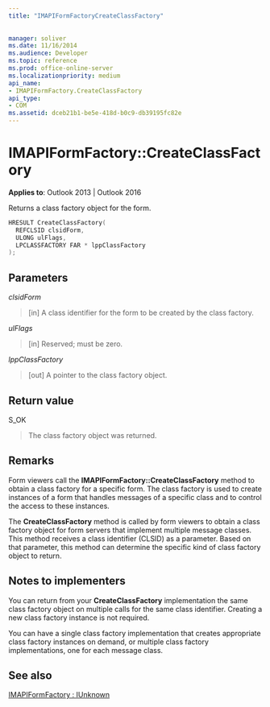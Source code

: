 ```yaml
---
title: "IMAPIFormFactoryCreateClassFactory"
 
 
manager: soliver
ms.date: 11/16/2014
ms.audience: Developer
ms.topic: reference
ms.prod: office-online-server
ms.localizationpriority: medium
api_name:
- IMAPIFormFactory.CreateClassFactory
api_type:
- COM
ms.assetid: dceb21b1-be5e-418d-b0c9-db39195fc82e
---
```


# IMAPIFormFactory::CreateClassFactory

  
  
**Applies to**: Outlook 2013 | Outlook 2016 
  
Returns a class factory object for the form.
  
```cpp
HRESULT CreateClassFactory(
  REFCLSID clsidForm,
  ULONG ulFlags,
  LPCLASSFACTORY FAR * lppClassFactory
);
```

## Parameters

 _clsidForm_
  
> [in] A class identifier for the form to be created by the class factory.
    
 _ulFlags_
  
> [in] Reserved; must be zero.
    
 _lppClassFactory_
  
> [out] A pointer to the class factory object.
    
## Return value

S_OK 
  
> The class factory object was returned.
    
## Remarks

Form viewers call the **IMAPIFormFactory::CreateClassFactory** method to obtain a class factory for a specific form. The class factory is used to create instances of a form that handles messages of a specific class and to control the access to these instances. 
  
The **CreateClassFactory** method is called by form viewers to obtain a class factory object for form servers that implement multiple message classes. This method receives a class identifier (CLSID) as a parameter. Based on that parameter, this method can determine the specific kind of class factory object to return. 
  
## Notes to implementers

You can return from your **CreateClassFactory** implementation the same class factory object on multiple calls for the same class identifier. Creating a new class factory instance is not required. 
  
You can have a single class factory implementation that creates appropriate class factory instances on demand, or multiple class factory implementations, one for each message class.
  
## See also



[IMAPIFormFactory : IUnknown](imapiformfactoryiunknown.md)

